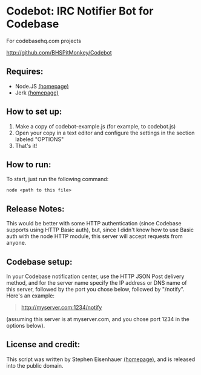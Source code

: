 Codebot: IRC Notifier Bot for Codebase
======================================

For codebasehq.com projects

http://github.com/BHSPitMonkey/Codebot

Requires:
---------

* Node.JS [(homepage)](http://nodejs.org)
* Jerk [(homepage)](http://github.com/gf3/Jerk)

How to set up:
--------------

1. Make a copy of codebot-example.js (for example, to codebot.js)
2. Open your copy in a text editor and configure the settings in the
section labeled "OPTIONS"
3. That's it!

How to run:
-----------

To start, just run the following command:

    node <path to this file>

Release Notes:
--------------

This would be better with some HTTP authentication
(since Codebase supports using HTTP Basic auth), but,
since I didn't know how to use Basic auth with the node
HTTP module, this server will accept requests from anyone.

Codebase setup:
---------------

In your Codebase notification center, use the HTTP JSON Post
delivery method, and for the server name specify the IP
address or DNS name of this server, followed by the port
you chose below, followed by "/notify".  Here's an example:

> http://myserver.com:1234/notify 

(assuming this server is at myserver.com, and you chose port 1234
in the options below).

License and credit:
-------------------

This script was written by
Stephen Eisenhauer [(homepage)](http://stepheneisenhauer.com), and is
released into the public domain.

